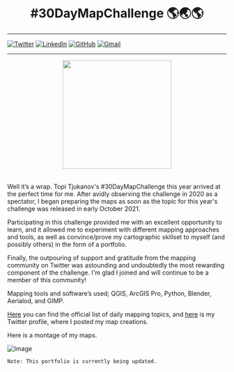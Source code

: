 <h1 align="center"><b>#30DayMapChallenge 🌎🌏🌎</b></h1>

***
[![Twitter](https://img.shields.io/badge/tyson_okoth-%231DA1F2.svg?style=for-the-badge&logo=Twitter&logoColor=white)](https://twitter.com/tyson_okoth)
[![LinkedIn](https://img.shields.io/badge/linkedin-%230077B5.svg?style=for-the-badge&logo=linkedin&logoColor=white)](https://www.linkedin.com/in/okoth-tyson-0968a9178/)
[![GitHub](https://img.shields.io/badge/github-%23121011.svg?style=for-the-badge&logo=github&logoColor=white)](https://github.com/tokoth)
[![Gmail](https://img.shields.io/badge/Gmail-D14836?style=for-the-badge&logo=gmail&logoColor=white)](mailto:tysonokoth8@gmail.com)
***

<table>
<p align="center"><a href="#"><img src="https://raw.githubusercontent.com/ambarja/30DayMapChallenge/master/images/flyers/30dmpc_2021.png" width="250"></a></p>
</table>

Well it’s a wrap. Topi Tjukanov's #30DayMapChallenge this year arrived at the perfect time for me. After avidly observing the challenge in 2020 as a spectator, I began preparing the maps as soon as the topic for this year's challenge was released in early October 2021.

Participating in this challenge provided me with an excellent opportunity to learn, and it allowed me to experiment with different mapping approaches and tools, as well as convince/prove my cartographic skillset to myself (and possibly others) in the form of a portfolio. 

Finally, the outpouring of support and gratitude from the mapping community on Twitter was astounding and undoubtedly the most rewarding component of the challenge. I'm glad I joined and will continue to be a member of this community!

Mapping tools and software’s used; QGIS, ArcGIS Pro, Python, Blender, Aerialod, and GIMP.

[Here](https://twitter.com/tjukanov/status/1443868144905428992) you can find the official list of daily mapping topics, and [here](https://twitter.com/tyson_okoth) is my Twitter profile, where I posted my map creations.

Here is a montage of my maps.

![Image](https://drive.google.com/uc?export=view&id=1PYSNUub0T9utLj-mwMTJi5YbAYw9qoXH)


`Note: This portfolio is currently being updated.`
